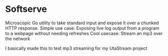 # Softserve

Microscopic Go utility to take standard input and expose it over a chunked HTTP response. 
Simple use case: Exposing live log output from a program to a webpage without needing refreshes
Cool usecase: Stream an mp3 over the network

I basically made this to test mp3 streaming for my UtaStream project